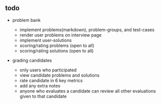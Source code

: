 todo
----
* problem bank 
  - implement problems(markdown), problem-groups, and test-cases
  - render user problems on interview page
  - implement user-solutions
  - scoring/rating problems (open to all)
  - scoring/rating solutions (open to all)
  
* grading candidates
  - only users who participated
  - view candidate problems and solutions
  - rate candidate in 6 key metrics
  - add any extra notes
  - anyone who evaluates a candidate can review all other evaluations given to that candidate 